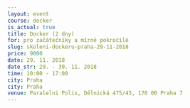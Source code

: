 ```yaml
---
layout: event
course: docker
is_actual: true
title: Docker (2 dny)
for: pro začátečníky a mírně pokročilé
slug: skoleni-dockeru-praha-29-11-2018
price: 9000
date: 29. 11. 2018
date_str: 29. - 30. 11. 2018
time: 10:00 - 17:00
city: Praha
city: Praha
venue: Paralelni Polis, Dělnická 475/43, 170 00 Praha 7
---
```




